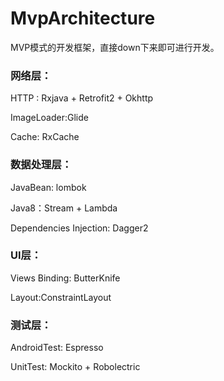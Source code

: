 # MvpArchitecture

MVP模式的开发框架，直接down下来即可进行开发。

### 网络层：

HTTP : Rxjava + Retrofit2 + Okhttp

ImageLoader:Glide

Cache: RxCache

### 数据处理层：

JavaBean: lombok

Java8：Stream + Lambda

Dependencies Injection: Dagger2

### UI层：

Views Binding: ButterKnife

Layout:ConstraintLayout

### 测试层：

AndroidTest: Espresso

UnitTest: Mockito + Robolectric

